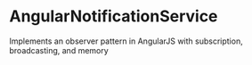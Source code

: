 # AngularNotificationService
Implements an observer pattern in AngularJS with subscription, broadcasting, and memory 
